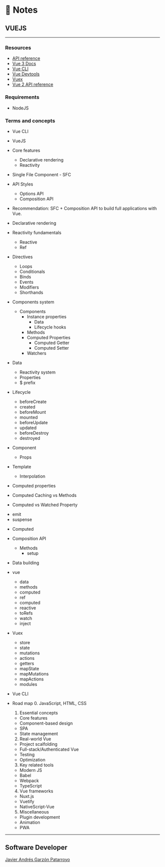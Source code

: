 # :memo: Notes
## VUEJS
---
### Resources
* [API reference](https://vuejs.org/api/)
* [Vue 3 Docs](https://vuejs.org/guide/introduction.html)
* [Vue CLI](https://cli.vuejs.org/)
* [Vue Devtools](https://devtools.vuejs.org/)
* [Vuex](https://vuex.vuejs.org/)
* [Vue 2 API reference](https://v2.vuejs.org/v2/api/)
### Requirements
* NodeJS
### Terms and concepts
* Vue CLI
* VueJS

* Core features
  - Declarative rendering
  - Reactivity

* Single File Component - SFC

* API Styles
  - Options API
  - Composition API

* Recommendation: SFC + Composition API to build full applications with Vue.

* Declarative rendering

* Reactivity fundamentals
  - Reactive
  - Ref

* Directives
  - Loops
  - Conditionals
  - Binds
  - Events
  - Modifiers
  - Shorthands

* Components system
  * Components
    * Instance properties
      - Data
      - Lifecycle hooks
    - Methods
    * Computed Properties
      - Computed Getter
      - Computed Setter
    - Watchers

* Data
  - Reactivity system
  - Properties
  - $ prefix

* Lifecycle
  - beforeCreate
  - created
  - beforeMount
  - mounted
  - beforeUpdate
  - updated
  - beforeDestroy
  - destroyed

* Component
  - Props

* Template
  - Interpolation

* Computed properties

* Computed Caching vs Methods
* Computed vs Watched Property

- emit
- suspense
* Computed

* Composition API
  * Methods
    - setup

* Data building

* vue
  - data
  - methods
  - computed
  - ref
  - computed
  - reactive
  - toRefs
  - watch
  - inject

* Vuex
  - store
  - state
  - mutations
  - actions
  - getters
  - mapState
  - mapMutations
  - mapActions
  - modules

* Vue CLI

* Road map
  0. JavaScript, HTML, CSS
  1. Essential concepts
    - Core features
    - Component-based design
    - SPA
    - State management
  2. Real-world Vue
    - Project scalfolding
    - Full-stack/Authenticated Vue
    - Testing
    - Optimization
  3. Key related tools
    - Modern JS
    - Babel
    - Webpack
    - TypeScript
  4. Vue frameworks
    - Nuxt.js
    - Vuetify
    - NativeScript-Vue
  5. Miscellaneous
    - Plugin development
    - Animation
    - PWA
---
## Software Developer
[Javier Andrés Garzón Patarroyo](https://javierandresgp.com)
